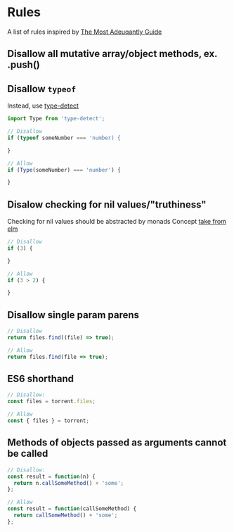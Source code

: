 Rules
=====
A list of rules inspired by [The Most Adeuqantly Guide](https://github.com/MostlyAdequate/mostly-adequate-guide)

## Disallow all mutative array/object methods, ex. .push()

## Disallow `typeof`
Instead, use [type-detect](https://github.com/chaijs/type-detect)

```js
import Type from 'type-detect';

// Disallow
if (typeof someNumber === 'number) {

}

// Allow
if (Type(someNumber) === 'number') {

}
```

## Disalow checking for nil values/"truthiness"
Checking for nil values should be abstracted by monads
Concept [take from elm](http://guide.elm-lang.org/core_language.html)

```js
// Disallow
if (3) {

}

// Allow
if (3 > 2) {

}
```

## Disallow single param parens

```js
// Disallow
return files.find((file) => true);

// Allow
return files.find(file => true);
```

## ES6 shorthand
```js
// Disallow:
const files = torrent.files;

// Allow
const { files } = torrent;
```

## Methods of objects passed as arguments cannot be called
```js
// Disallow:
const result = function(n) {
  return n.callSomeMethod() + 'some';
};

// Allow
const result = function(callSomeMethod) {
  return callSomeMethod() + 'some';
};

```
